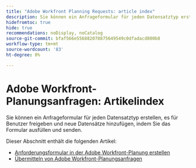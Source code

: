```yaml
---
title: "Adobe Workfront Planning Requests: article index"
description: Sie können ein Anfrageformular für jeden Datensatztyp erstellen, es für Benutzer freigeben und neue Datensätze hinzufügen, indem Sie das Formular ausfüllen und senden.
hidefromtoc: true
hide: true
recommendations: noDisplay, noCatalog
source-git-commit: bfaf566e556882078875649549c0dfadacd800b8
workflow-type: tm+mt
source-wordcount: '83'
ht-degree: 0%

---
```


# Adobe Workfront-Planungsanfragen: Artikelindex

Sie können ein Anfrageformular für jeden Datensatztyp erstellen, es für Benutzer freigeben und neue Datensätze hinzufügen, indem Sie das Formular ausfüllen und senden.

<!--update the metadata with real information when making this available in TOC and in the left nav-->

Dieser Abschnitt enthält die folgenden Artikel:

* [Anforderungsformular in der Adobe Workfront-Planung erstellen](/help/quicksilver/planning/requests/create-request-form.md)
* [Übermitteln von Adobe Workfront-Planungsanfragen](/help/quicksilver/planning/requests/submit-requests.md)
